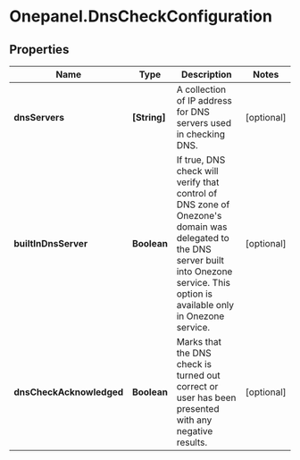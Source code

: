 # Onepanel.DnsCheckConfiguration

## Properties
Name | Type | Description | Notes
------------ | ------------- | ------------- | -------------
**dnsServers** | **[String]** | A collection of IP address for DNS servers used in checking DNS. | [optional] 
**builtInDnsServer** | **Boolean** | If true, DNS check will verify that control of DNS zone of Onezone&#39;s domain was delegated to the DNS server built into Onezone service. This option is available only in Onezone service.  | [optional] 
**dnsCheckAcknowledged** | **Boolean** | Marks that the DNS check is turned out correct or user has been presented with any negative results.  | [optional] 


